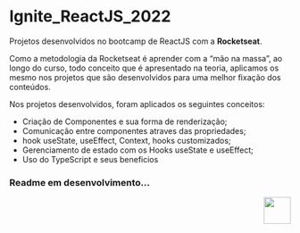 # Ignite_ReactJS_2022

Projetos desenvolvidos no bootcamp de ReactJS com a <strong>Rocketseat</strong>.

Como a metodologia da Rocketseat é aprender com a “mão na massa”, ao longo do curso, todo conceito que é apresentado na teoria, aplicamos os mesmo nos projetos que são desenvolvidos para uma melhor fixação dos conteúdos.

Nos projetos desenvolvidos, foram aplicados os seguintes conceitos:

- Criação de Componentes e sua forma de renderização;
- Comunicação entre componentes atraves das propriedades;
- hook useState, useEffect, Context, hooks customizados;
- Gerenciamento de estado com os Hooks useState e useEffect;
- Uso do TypeScript e seus beneficios
 

<!-- **Linguagens e ferramentas:**

<p align="left">
<img src="https://raw.githubusercontent.com/devicons/devicon/master/icons/css3/css3-original-wordmark.svg" alt="css3" width="40" height="40"/> 
<img src="https://brandlogos.net/wp-content/uploads/2021/09/bootstrap-logo.png" alt="BootStrap 5" width="40" height="40"/> 
<img src="https://cdn.icon-icons.com/icons2/2415/PNG/512/typescript_original_logo_icon_146317.png" alt="TypeScript" width="40" height="40"/> 
<img src="https://raw.githubusercontent.com/devicons/devicon/master/icons/react/react-original-wordmark.svg" alt="react" width="40" height="40"/>

</p> -->

### Readme em desenvolvimento...

<!-- Cada projeto dese
```
npm i
```

### Iniciar projeto

```
npm start
```

### Demonstração projeto

- Tela principal:

![Log in](https://raw.githubusercontent.com/BrunaDuarte-3321/Todo_List/main/src/assets/img/principal.png)

- Tarefa criada

![Perfils](https://raw.githubusercontent.com/BrunaDuarte-3321/Todo_List/main/src/assets/img/new.png)

- Modal para editar tarefa

![Own perfil](https://raw.githubusercontent.com/BrunaDuarte-3321/Todo_List/main/src/assets/img/modal.png)
 -->


 
 
 <a href="https://www.linkedin.com/in/devbrunaduarte/"><img align="right" src="https://i.ibb.co/Kx2GSrT/linkedin.png" width="48px" height="48px"><a/>


